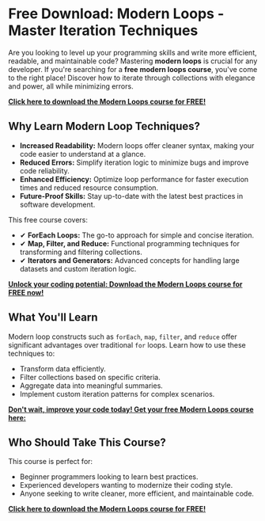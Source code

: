 # Free Download: Modern Loops - Master Iteration Techniques

Are you looking to level up your programming skills and write more efficient, readable, and maintainable code? Mastering **modern loops** is crucial for any developer. If you're searching for a **free modern loops course**, you've come to the right place! Discover how to iterate through collections with elegance and power, all while minimizing errors.

[**Click here to download the Modern Loops course for FREE!**](https://udemywork.com/modern-loops)

## Why Learn Modern Loop Techniques?

*   **Increased Readability:** Modern loops offer cleaner syntax, making your code easier to understand at a glance.
*   **Reduced Errors:** Simplify iteration logic to minimize bugs and improve code reliability.
*   **Enhanced Efficiency:** Optimize loop performance for faster execution times and reduced resource consumption.
*   **Future-Proof Skills:** Stay up-to-date with the latest best practices in software development.

This free course covers:

*   ✔ **ForEach Loops:** The go-to approach for simple and concise iteration.
*   ✔ **Map, Filter, and Reduce:** Functional programming techniques for transforming and filtering collections.
*   ✔ **Iterators and Generators:** Advanced concepts for handling large datasets and custom iteration logic.

[**Unlock your coding potential: Download the Modern Loops course for FREE now!**](https://udemywork.com/modern-loops)

## What You'll Learn

Modern loop constructs such as `forEach`, `map`, `filter`, and `reduce` offer significant advantages over traditional `for` loops. Learn how to use these techniques to:

*   Transform data efficiently.
*   Filter collections based on specific criteria.
*   Aggregate data into meaningful summaries.
*   Implement custom iteration patterns for complex scenarios.

[**Don't wait, improve your code today! Get your free Modern Loops course here:**](https://udemywork.com/modern-loops)

## Who Should Take This Course?

This course is perfect for:

*   Beginner programmers looking to learn best practices.
*   Experienced developers wanting to modernize their coding style.
*   Anyone seeking to write cleaner, more efficient, and maintainable code.

[**Click here to download the Modern Loops course for FREE!**](https://udemywork.com/modern-loops)
